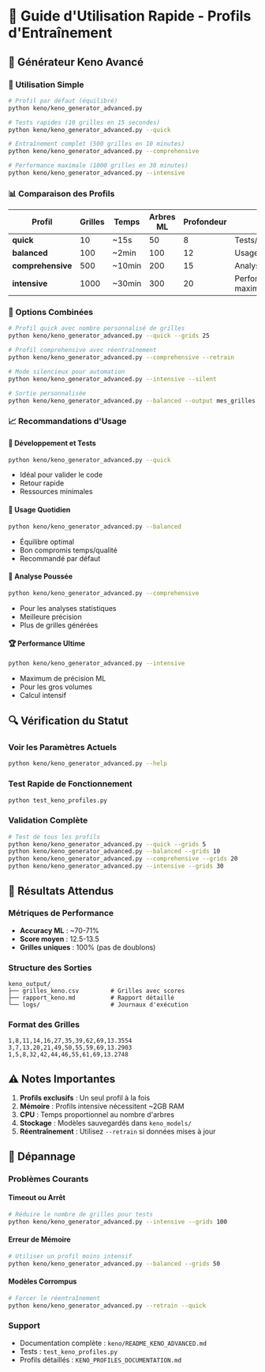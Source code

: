 # 🎯 Guide d'Utilisation Rapide - Profils d'Entraînement

## 🎲 Générateur Keno Avancé

### 🚀 Utilisation Simple

```bash
# Profil par défaut (équilibré)
python keno/keno_generator_advanced.py

# Tests rapides (10 grilles en 15 secondes)
python keno/keno_generator_advanced.py --quick

# Entraînement complet (500 grilles en 10 minutes)
python keno/keno_generator_advanced.py --comprehensive

# Performance maximale (1000 grilles en 30 minutes)
python keno/keno_generator_advanced.py --intensive
```

### 📊 Comparaison des Profils

| Profil | Grilles | Temps | Arbres ML | Profondeur | Usage |
|--------|---------|-------|-----------|------------|-------|
| **quick** | 10 | ~15s | 50 | 8 | Tests/développement |
| **balanced** | 100 | ~2min | 100 | 12 | Usage standard |
| **comprehensive** | 500 | ~10min | 200 | 15 | Analyse approfondie |
| **intensive** | 1000 | ~30min | 300 | 20 | Performance maximale |

### 🔧 Options Combinées

```bash
# Profil quick avec nombre personnalisé de grilles
python keno/keno_generator_advanced.py --quick --grids 25

# Profil comprehensive avec réentraînement
python keno/keno_generator_advanced.py --comprehensive --retrain

# Mode silencieux pour automation
python keno/keno_generator_advanced.py --intensive --silent

# Sortie personnalisée
python keno/keno_generator_advanced.py --balanced --output mes_grilles.csv
```

### 📈 Recommandations d'Usage

#### 🧪 Développement et Tests
```bash
python keno/keno_generator_advanced.py --quick
```
- Idéal pour valider le code
- Retour rapide
- Ressources minimales

#### 📱 Usage Quotidien
```bash
python keno/keno_generator_advanced.py --balanced
```
- Équilibre optimal
- Bon compromis temps/qualité
- Recommandé par défaut

#### 🎯 Analyse Poussée
```bash
python keno/keno_generator_advanced.py --comprehensive
```
- Pour les analyses statistiques
- Meilleure précision
- Plus de grilles générées

#### 🏆 Performance Ultime
```bash
python keno/keno_generator_advanced.py --intensive
```
- Maximum de précision ML
- Pour les gros volumes
- Calcul intensif

## 🔍 Vérification du Statut

### Voir les Paramètres Actuels
```bash
python keno/keno_generator_advanced.py --help
```

### Test Rapide de Fonctionnement
```bash
python test_keno_profiles.py
```

### Validation Complète
```bash
# Test de tous les profils
python keno/keno_generator_advanced.py --quick --grids 5
python keno/keno_generator_advanced.py --balanced --grids 10
python keno/keno_generator_advanced.py --comprehensive --grids 20
python keno/keno_generator_advanced.py --intensive --grids 30
```

## 🎯 Résultats Attendus

### Métriques de Performance
- **Accuracy ML** : ~70-71%
- **Score moyen** : 12.5-13.5
- **Grilles uniques** : 100% (pas de doublons)

### Structure des Sorties
```
keno_output/
├── grilles_keno.csv         # Grilles avec scores
├── rapport_keno.md          # Rapport détaillé
└── logs/                    # Journaux d'exécution
```

### Format des Grilles
```csv
1,8,11,14,16,27,35,39,62,69,13.3554
3,7,13,20,21,49,50,55,59,69,13.2903
1,5,8,32,42,44,46,55,61,69,13.2748
```

## ⚠️ Notes Importantes

1. **Profils exclusifs** : Un seul profil à la fois
2. **Mémoire** : Profils intensive nécessitent ~2GB RAM
3. **CPU** : Temps proportionnel au nombre d'arbres
4. **Stockage** : Modèles sauvegardés dans `keno_models/`
5. **Réentraînement** : Utilisez `--retrain` si données mises à jour

## 🚨 Dépannage

### Problèmes Courants

#### Timeout ou Arrêt
```bash
# Réduire le nombre de grilles pour tests
python keno/keno_generator_advanced.py --intensive --grids 100
```

#### Erreur de Mémoire
```bash
# Utiliser un profil moins intensif
python keno/keno_generator_advanced.py --balanced --grids 50
```

#### Modèles Corrompus
```bash
# Forcer le réentraînement
python keno/keno_generator_advanced.py --retrain --quick
```

### Support
- Documentation complète : `keno/README_KENO_ADVANCED.md`
- Tests : `test_keno_profiles.py`
- Profils détaillés : `KENO_PROFILES_DOCUMENTATION.md`
